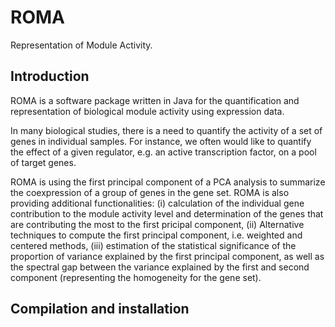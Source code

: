 # ROMA
Representation of Module Activity.

## Introduction ##

ROMA is a software package written in Java for the quantification and representation of biological module activity using expression data.

In many biological studies, there is a need to quantify the activity of a set of genes in individual samples. For instance, we often would like to quantify the effect of a given regulator, e.g. an active transcription factor, on a pool of target genes. 

ROMA is using the first principal component of a PCA analysis to summarize the coexpression of a group of genes in the gene set. ROMA is also providing additional functionalities: (i) calculation of the individual gene contribution to the module activity level and determination of the genes that are contributing the most to the first pricipal component, (ii) Alternative techniques to compute the first principal component, i.e. weighted and centered methods, (iii) estimation of the statistical significance of the proportion of variance explained by the first principal component, as well as the spectral gap between the variance explained by the first and second component (representing the homogeneity for the gene set).

## Compilation and installation ##



